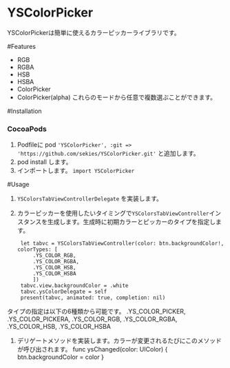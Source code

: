 # YSColorPicker
YSColorPickerは簡単に使えるカラーピッカーライブラリです。

#Features
- RGB
- RGBA
- HSB
- HSBA
- ColorPicker
- ColorPicker(alpha)
これらのモードから任意で複数選ぶことができます。

#Installation
### CocoaPods

1. Podfileに pod `'YSColorPicker', :git => 'https://github.com/sekies/YSColorPicker.git'` と追加します。
1. pod install します。
1. インポートします。 `import YSColorPicker`

#Usage
1. `YSColorsTabViewControllerDelegate` を実装します。
1. カラーピッカーを使用したいタイミングで`YSColorsTabViewController`インスタンスを生成します。生成時に初期カラーとピッカーのタイプを指定します。

        let tabvc = YSColorsTabViewController(color: btn.backgroundColor!, colorTypes: [
            .YS_COLOR_RGB,
            .YS_COLOR_RGBA,
            .YS_COLOR_HSB,
            .YS_COLOR_HSBA
           	])
        tabvc.view.backgroundColor = .white
        tabvc.ysColorDelegate = self
        present(tabvc, animated: true, completion: nil)
タイプの指定は以下の6種類から可能です。
.YS_COLOR_PICKER,
.YS_COLOR_PICKERA,
.YS_COLOR_RGB,
.YS_COLOR_RGBA,
.YS_COLOR_HSB,
.YS_COLOR_HSBA

1. デリゲートメソッドを実装します。カラーが変更されるたびにこのメソッドが呼び出されます。
    func ysChanged(color: UIColor) {
        btn.backgroundColor = color
    }